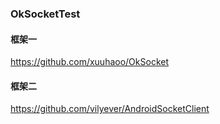 ### OkSocketTest

#### 框架一
https://github.com/xuuhaoo/OkSocket

#### 框架二
https://github.com/vilyever/AndroidSocketClient


